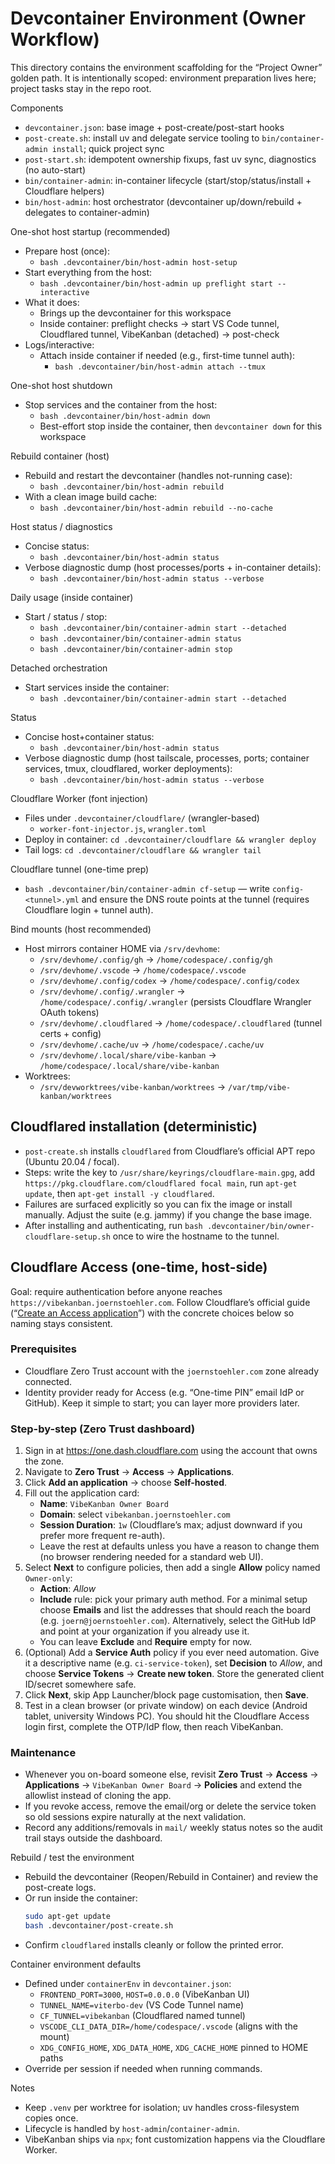 # Devcontainer Environment (Owner Workflow)

This directory contains the environment scaffolding for the “Project Owner” golden path. It is intentionally scoped: environment preparation lives here; project tasks stay in the repo root.

Components
- `devcontainer.json`: base image + post-create/post-start hooks
- `post-create.sh`: install uv and delegate service tooling to `bin/container-admin install`; quick project sync
- `post-start.sh`: idempotent ownership fixups, fast uv sync, diagnostics (no auto-start)
- `bin/container-admin`: in-container lifecycle (start/stop/status/install + Cloudflare helpers)
- `bin/host-admin`: host orchestrator (devcontainer up/down/rebuild + delegates to container-admin)

One-shot host startup (recommended)
- Prepare host (once):
  - `bash .devcontainer/bin/host-admin host-setup`
- Start everything from the host:
  - `bash .devcontainer/bin/host-admin up preflight start --interactive`
- What it does:
  - Brings up the devcontainer for this workspace
  - Inside container: preflight checks → start VS Code tunnel, Cloudflared tunnel, VibeKanban (detached) → post-check
- Logs/interactive:
  - Attach inside container if needed (e.g., first-time tunnel auth):
    - `bash .devcontainer/bin/host-admin attach --tmux`

One-shot host shutdown
- Stop services and the container from the host:
  - `bash .devcontainer/bin/host-admin down`
  - Best-effort stop inside the container, then `devcontainer down` for this workspace

Rebuild container (host)
- Rebuild and restart the devcontainer (handles not-running case):
  - `bash .devcontainer/bin/host-admin rebuild`
- With a clean image build cache:
  - `bash .devcontainer/bin/host-admin rebuild --no-cache`

Host status / diagnostics
- Concise status:
  - `bash .devcontainer/bin/host-admin status`
- Verbose diagnostic dump (host processes/ports + in-container details):
  - `bash .devcontainer/bin/host-admin status --verbose`

Daily usage (inside container)
- Start / status / stop:
  - `bash .devcontainer/bin/container-admin start --detached`
  - `bash .devcontainer/bin/container-admin status`
  - `bash .devcontainer/bin/container-admin stop`

Detached orchestration
- Start services inside the container:
  - `bash .devcontainer/bin/container-admin start --detached`

Status
- Concise host+container status:
  - `bash .devcontainer/bin/host-admin status`
- Verbose diagnostic dump (host tailscale, processes, ports; container services, tmux, cloudflared, worker deployments):
  - `bash .devcontainer/bin/host-admin status --verbose`

Cloudflare Worker (font injection)
- Files under `.devcontainer/cloudflare/` (wrangler-based)
  - `worker-font-injector.js`, `wrangler.toml`
- Deploy in container: `cd .devcontainer/cloudflare && wrangler deploy`
- Tail logs: `cd .devcontainer/cloudflare && wrangler tail`

Cloudflare tunnel (one-time prep)
- `bash .devcontainer/bin/container-admin cf-setup` — write `config-<tunnel>.yml` and ensure the DNS route points at the tunnel (requires Cloudflare login + tunnel auth).

Bind mounts (host recommended)
- Host mirrors container HOME via `/srv/devhome`:
  - `/srv/devhome/.config/gh` → `/home/codespace/.config/gh`
  - `/srv/devhome/.vscode` → `/home/codespace/.vscode`
  - `/srv/devhome/.config/codex` → `/home/codespace/.config/codex`
  - `/srv/devhome/.config/.wrangler` → `/home/codespace/.config/.wrangler` (persists Cloudflare Wrangler OAuth tokens)
  - `/srv/devhome/.cloudflared` → `/home/codespace/.cloudflared` (tunnel certs + config)
  - `/srv/devhome/.cache/uv` → `/home/codespace/.cache/uv`
  - `/srv/devhome/.local/share/vibe-kanban` → `/home/codespace/.local/share/vibe-kanban`
- Worktrees:
  - `/srv/devworktrees/vibe-kanban/worktrees` → `/var/tmp/vibe-kanban/worktrees`

Cloudflared installation (deterministic)
---------------------------------------
- `post-create.sh` installs `cloudflared` from Cloudflare’s official APT repo (Ubuntu 20.04 / focal).
- Steps: write the key to `/usr/share/keyrings/cloudflare-main.gpg`, add `https://pkg.cloudflare.com/cloudflared focal main`, run `apt-get update`, then `apt-get install -y cloudflared`.
- Failures are surfaced explicitly so you can fix the image or install manually. Adjust the suite (e.g. jammy) if you change the base image.
- After installing and authenticating, run `bash .devcontainer/bin/owner-cloudflare-setup.sh` once to wire the hostname to the tunnel.

Cloudflare Access (one-time, host-side)
---------------------------------------
Goal: require authentication before anyone reaches `https://vibekanban.joernstoehler.com`. Follow Cloudflare’s official guide (“[Create an Access application](https://developers.cloudflare.com/learning-paths/clientless-access/access-application/create-access-app/)”) with the concrete choices below so naming stays consistent.

### Prerequisites
- Cloudflare Zero Trust account with the `joernstoehler.com` zone already connected.
- Identity provider ready for Access (e.g. “One-time PIN” email IdP or GitHub). Keep it simple to start; you can layer more providers later.

### Step-by-step (Zero Trust dashboard)
1. Sign in at <https://one.dash.cloudflare.com> using the account that owns the zone.
2. Navigate to **Zero Trust** → **Access** → **Applications**.
3. Click **Add an application** → choose **Self-hosted**.
4. Fill out the application card:
   - **Name**: `VibeKanban Owner Board`
   - **Domain**: select `vibekanban.joernstoehler.com`
   - **Session Duration**: `1w` (Cloudflare’s max; adjust downward if you prefer more frequent re-auth).
   - Leave the rest at defaults unless you have a reason to change them (no browser rendering needed for a standard web UI).
5. Select **Next** to configure policies, then add a single **Allow** policy named `Owner-only`:
   - **Action**: *Allow*
   - **Include** rule: pick your primary auth method. For a minimal setup choose **Emails** and list the addresses that should reach the board (e.g. `joern@joernstoehler.com`). Alternatively, select the GitHub IdP and point at your organization if you already use it.
   - You can leave **Exclude** and **Require** empty for now.
6. (Optional) Add a **Service Auth** policy if you ever need automation. Give it a descriptive name (e.g. `ci-service-token`), set **Decision** to *Allow*, and choose **Service Tokens** → **Create new token**. Store the generated client ID/secret somewhere safe.
7. Click **Next**, skip App Launcher/block page customisation, then **Save**.
8. Test in a clean browser (or private window) on each device (Android tablet, university Windows PC). You should hit the Cloudflare Access login first, complete the OTP/IdP flow, then reach VibeKanban.

### Maintenance
- Whenever you on-board someone else, revisit **Zero Trust** → **Access** → **Applications** → `VibeKanban Owner Board` → **Policies** and extend the allowlist instead of cloning the app.
- If you revoke access, remove the email/org or delete the service token so old sessions expire naturally at the next validation.
- Record any additions/removals in `mail/` weekly status notes so the audit trail stays outside the dashboard.

Rebuild / test the environment
- Rebuild the devcontainer (Reopen/Rebuild in Container) and review the post-create logs.
- Or run inside the container:
  ```bash
  sudo apt-get update
  bash .devcontainer/post-create.sh
  ```
- Confirm `cloudflared` installs cleanly or follow the printed error.

Container environment defaults
- Defined under `containerEnv` in `devcontainer.json`:
  - `FRONTEND_PORT=3000`, `HOST=0.0.0.0` (VibeKanban UI)
  - `TUNNEL_NAME=viterbo-dev` (VS Code Tunnel name)
  - `CF_TUNNEL=vibekanban` (Cloudflared named tunnel)
  - `VSCODE_CLI_DATA_DIR=/home/codespace/.vscode` (aligns with the mount)
  - `XDG_CONFIG_HOME`, `XDG_DATA_HOME`, `XDG_CACHE_HOME` pinned to HOME paths
- Override per session if needed when running commands.

Notes
- Keep `.venv` per worktree for isolation; uv handles cross-filesystem copies once.
- Lifecycle is handled by `host-admin`/`container-admin`.
- VibeKanban ships via `npx`; font customization happens via the Cloudflare Worker.
